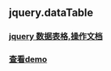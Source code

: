 jquery.dataTable
------



### [jquery 数据表格,操作文档](https://poppinrubo.github.io/jquery.dataTable/ "查看操作文档")



### [查看demo](http://120.24.216.26/dataTable/ "查看demo")
